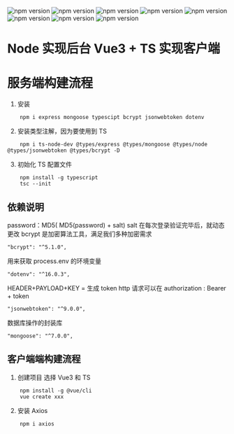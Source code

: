 ![npm version](https://img.shields.io/badge/typescipt-1.0.0-green)
![npm version](https://img.shields.io/badge/mongoose-7.0.0-green)
![npm version](https://img.shields.io/badge/jsonwebtoken-9.0.0-green)
![npm version](https://img.shields.io/badge/express-4.18.2-green)
![npm version](https://img.shields.io/badge/bcrypt-5.1.0-green)
![npm version](https://img.shields.io/badge/vue-3.2.13-green)
![npm version](https://img.shields.io/badge/axios-1.3.4-green)
![npm version](https://img.shields.io/badge/element--plus-2.2.35-green)

# Node 实现后台 Vue3 + TS 实现客户端

# 服务端构建流程

1. 安装

```
    npm i express mongoose typescipt bcrypt jsonwebtoken dotenv
```

2. 安装类型注解，因为要使用到 TS

```
    npm i ts-node-dev @types/express @types/mongoose @types/node @types/jsonwebtoken @types/bcrypt -D
```

3. 初始化 TS 配置文件

```
    npm install -g typescript
    tsc --init
```

## 依赖说明

password：MD5( MD5(password) + salt)
salt 在每次登录验证完毕后，就动态更改
bcrypt 是加密算法工具，满足我们多种加密需求

    "bcrypt": "^5.1.0",

用来获取 process.env 的环境变量

    "dotenv": "^16.0.3",

HEADER+PAYLOAD+KEY = 生成 token
http 请求可以在 authorization : Bearer + token

    "jsonwebtoken": "^9.0.0",

数据库操作的封装库

    "mongoose": "^7.0.0",

## 客户端端构建流程

1. 创建项目 选择 Vue3 和 TS

```text
    npm install -g @vue/cli
    vue create xxx
```

2. 安装 Axios

```text
    npm i axios
```
